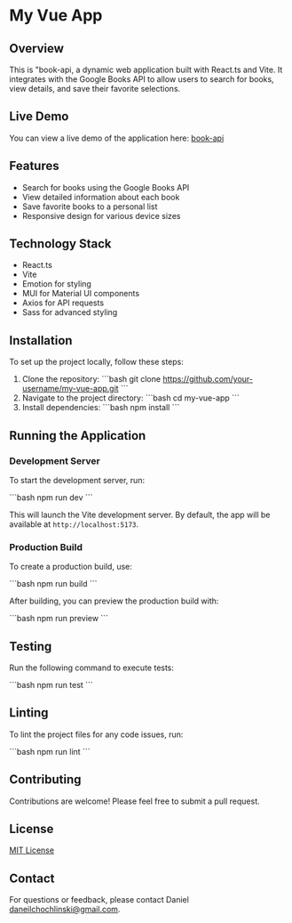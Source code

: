 # My Vue App

## Overview

This is "book-api, a dynamic web application built with React.ts and Vite. It integrates with the Google Books API to allow users to search for books, view details, and save their favorite selections.

## Live Demo

You can view a live demo of the application here:
[book-api](https://book-idbk54hrg-danielchochlinski.vercel.app/)

## Features

- Search for books using the Google Books API
- View detailed information about each book
- Save favorite books to a personal list
- Responsive design for various device sizes

## Technology Stack

- React.ts
- Vite
- Emotion for styling
- MUI for Material UI components
- Axios for API requests
- Sass for advanced styling

## Installation

To set up the project locally, follow these steps:

1. Clone the repository:
   \```bash
   git clone https://github.com/your-username/my-vue-app.git
   \```
2. Navigate to the project directory:
   \```bash
   cd my-vue-app
   \```
3. Install dependencies:
   \```bash
   npm install
   \```

## Running the Application

### Development Server

To start the development server, run:

\```bash
npm run dev
\```

This will launch the Vite development server. By default, the app will be available at `http://localhost:5173`.

### Production Build

To create a production build, use:

\```bash
npm run build
\```

After building, you can preview the production build with:

\```bash
npm run preview
\```

## Testing

Run the following command to execute tests:

\```bash
npm run test
\```

## Linting

To lint the project files for any code issues, run:

\```bash
npm run lint
\```

## Contributing

Contributions are welcome! Please feel free to submit a pull request.

## License

[MIT License](LICENSE)

## Contact

For questions or feedback, please contact Daniel daneilchochlinski@gmail.com.
